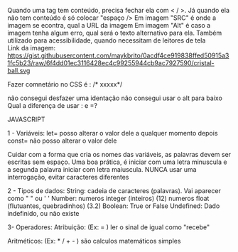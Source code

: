 Quando uma tag tem conteúdo, precisa fechar ela com < / >. Já quando ela não tem conteúdo é só colocar "espaço />
Em imagem "SRC" é onde a imagem se econtra, qual a URL da imagem
Em imagem "Alt" é caso a imagem tenha algum erro, qual será o texto alternativo para ela. Também utilizado para acessibilidade, quando necessitam de leitores de tela  
Link da imagem: https://gist.githubusercontent.com/maykbrito/0acdf4ce919838ffed50915a31fc5b23/raw/6f4dd01ec3116428ec4c99255944cb9ac7927590/cristal-ball.svg

Fazer comnetário no CSS é : /* xxxxx*/ 


não consegui desfazer uma identação
não consegui usar o alt para baixo 
Qual a diferença de usar : e =?


JAVASCRIPT 

1 - Variáveis:
let= posso alterar o valor dele a qualquer momento depois
const= não posso alterar o valor dele

Cuidar com a forma que cria os nomes das variáveis, as palavras devem ser escritas sem espaço. Uma boa prática, é iniciar com uma letra minuscula e a segunda palavra iniciar com letra maiuscula. NUNCA usar uma interrogação, evitar caracteres diferentes 

2 - Tipos de dados:
String: cadeia de caracteres (palavras). Vai aparecer como " " ou ' ' 
Number: 
numeros integer (inteiros) (12)
numeros float (flutuantes, quebradinhos) (3.2) 
Boolean:
True or False 
Undefined:
Dado indefinido, ou não existe


3- Operadores:
Atribuição: (Ex: = )
ler o sinal de igual como "recebe"

Aritméticos: (Ex: * / + - )
são calculos matemáticos simples
 
